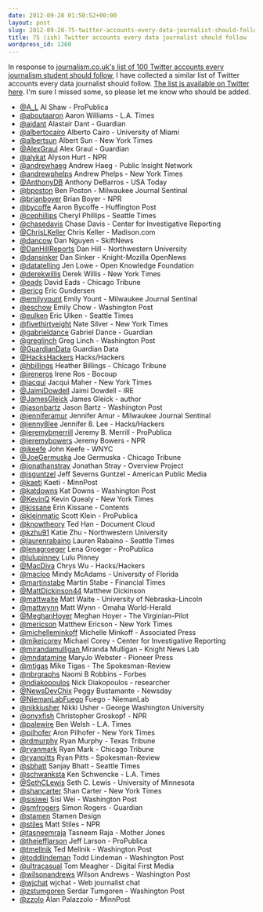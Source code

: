 ```yaml
---
date: 2012-09-28 01:50:52+00:00
layout: post
slug: 2012-09-28-75-twitter-accounts-every-data-journalist-should-follow
title: 75 (ish) Twitter accounts every data journalist should follow
wordpress_id: 1260
---
```


In response to [journalism.co.uk's list of 100 Twitter accounts every journalism student should follow](http://www.journalism.co.uk/news/100-twitter-accounts-every-journalism-student-should-follow/s2/a550471/), I have collected a similar list of Twitter accounts every data journalist should follow. [The list is available on Twitter here](https://twitter.com/i/#!/kevinschaul/data-journalism). I'm sure I missed some, so please let me know who should be added.

* [@A_L](https://twitter.com/A_L/) Al Shaw - ProPublica
* [@aboutaaron](https://twitter.com/aboutaaron/) Aaron Williams - L.A. Times
* [@ajdant](https://twitter.com/ajdant/) Alastair Dant - Guardian
* [@albertocairo](https://twitter.com/albertocairo/) Alberto Cairo - University of Miami
* [@albertsun](https://twitter.com/albertsun/) Albert Sun - New York Times
* [@AlexGraul](https://twitter.com/AlexGraul/) Alex Graul - Guardian
* [@alykat](https://twitter.com/alykat/) Alyson Hurt - NPR
* [@andrewhaeg](https://twitter.com/andrewhaeg/) Andrew Haeg - Public Insight Network
* [@andrewphelps](https://twitter.com/andrewphelps/) Andrew Phelps - New York Times
* [@AnthonyDB](https://twitter.com/AnthonyDB/) Anthony DeBarros - USA Today
* [@bposton](https://twitter.com/bposton/) Ben Poston - Milwaukee Journal Sentinal
* [@brianboyer](https://twitter.com/brianboyer/) Brian Boyer - NPR
* [@bycoffe](https://twitter.com/bycoffe/) Aaron Bycoffe - Huffington Post
* [@cephillips](https://twitter.com/cephillips/) Cheryl Phillips - Seattle Times
* [@chasedavis](https://twitter.com/chasedavis/) Chase Davis - Center for Investigative Reporting
* [@ChrisLKeller](https://twitter.com/ChrisLKeller/) Chris Keller - Madison.com
* [@dancow](https://twitter.com/dancow/) Dan Nguyen - SkiftNews
* [@DanHillReports](https://twitter.com/DanHillReports/) Dan Hill - Northwestern University
* [@dansinker](https://twitter.com/dansinker/) Dan Sinker - Knight-Mozilla OpenNews
* [@datatelling](https://twitter.com/datatelling/) Jen Lowe - Open Knowledge Foundation
* [@derekwillis](https://twitter.com/derekwillis/) Derek Willis - New York Times
* [@eads](https://twitter.com/eads/) David Eads - Chicago Tribune
* [@ericg](https://twitter.com/ericg/) Eric Gundersen
* [@emilyyount](https://twitter.com/emilyyount/) Emily Yount - Milwaukee Journal Sentinal
* [@eschow](https://twitter.com/eschow/) Emily Chow - Washington Post
* [@eulken](https://twitter.com/eulken/) Eric Ulken - Seattle Times
* [@fivethirtyeight](https://twitter.com/fivethirtyeight/) Nate Silver - New York Times
* [@gabrieldance](https://twitter.com/gabrieldance/) Gabriel Dance - Guardian
* [@greglinch](https://twitter.com/greglinch/) Greg Linch - Washington Post
* [@GuardianData](https://twitter.com/GuardianData/) Guardian Data
* [@HacksHackers](https://twitter.com/HacksHackers/) Hacks/Hackers
* [@hbillings](https://twitter.com/hbillings/) Heather Billings - Chicago Tribune
* [@ireneros](https://twitter.com/ireneros/) Irene Ros - Bocoup
* [@jacqui](https://twitter.com/jacqui/) Jacqui Maher - New York Times
* [@JaimiDowdell](https://twitter.com/JaimiDowdell/) Jaimi Dowdell - IRE
* [@JamesGleick](https://twitter.com/JamesGleick/) James Gleick - author
* [@jasonbartz](https://twitter.com/jasonbartz/) Jason Bartz - Washington Post
* [@jenniferamur](https://twitter.com/jenniferamur/) Jennifer Amur - Milwaukee Journal Sentinal
* [@jenny8lee](https://twitter.com/jenny8lee/) Jennifer 8. Lee - Hacks/Hackers
* [@jeremybmerrill](https://twitter.com/jeremybmerrill/) Jeremy B. Merrill - ProPublica
* [@jeremybowers](https://twitter.com/jeremybowers/) Jeremy Bowers - NPR
* [@jkeefe](https://twitter.com/jkeefe/) John Keefe - WNYC
* [@JoeGermuska](https://twitter.com/JoeGermuska/) Joe Germuska - Chicago Tribune
* [@jonathanstray](https://twitter.com/jonathanstray/) Jonathan Stray - Overview Project
* [@jsguntzel](https://twitter.com/jsguntzel/) Jeff Severns Guntzel - American Public Media
* [@kaeti](https://twitter.com/kaeti/) Kaeti - MinnPost
* [@katdowns](https://twitter.com/katdowns/) Kat Downs - Washington Post
* [@KevinQ](https://twitter.com/KevinQ/) Kevin Quealy - New York Times
* [@kissane](https://twitter.com/kissane/) Erin Kissane - Contents
* [@kleinmatic](https://twitter.com/kleinmatic/) Scott Klein - ProPublica
* [@knowtheory](https://twitter.com/knowtheory/) Ted Han - Document Cloud
* [@kzhu91](https://twitter.com/kzhu91/) Katie Zhu - Northwestern University
* [@laurenrabaino](https://twitter.com/laurenrabaino/) Lauren Rabaino - Seattle Times
* [@lenagroeger](https://twitter.com/lenagroeger/) Lena Groeger - ProPublica
* [@lulupinney](https://twitter.com/lulupinney/) Lulu Pinney
* [@MacDiva](https://twitter.com/MacDiva/) Chrys Wu - Hacks/Hackers
* [@macloo](https://twitter.com/macloo/) Mindy McAdams - University of Florida
* [@martinstabe](https://twitter.com/martinstabe/) Martin Stabe - Financial Times
* [@MattDickinson44](https://twitter.com/MattDickinson44/) Matthew Dickinson
* [@mattwaite](https://twitter.com/mattwaite/) Matt Waite - University of Nebraska-Lincoln
* [@mattwynn](https://twitter.com/mattwynn/) Matt Wynn - Omaha World-Herald
* [@MeghanHoyer](https://twitter.com/MeghanHoyer/) Meghan Hoyer - The Virginian-Pilot
* [@mericson](https://twitter.com/mericson/) Matthew Ericson - New York Times
* [@michelleminkoff](https://twitter.com/michelleminkoff/) Michelle Minkoff - Associated Press
* [@mikejcorey](https://twitter.com/mikejcorey/) Michael Corey - Center for Investigative Reporting
* [@mirandamulligan ](https://twitter.com/mikejcorey/) Miranda Mulligan - Knight News Lab
* [@mndatamine](https://twitter.com/mndatamine/) MaryJo Webster - Pioneer Press
* [@mtigas](https://twitter.com/mtigas/) Mike Tigas - The Spokesman-Review
* [@nbrgraphs](https://twitter.com/nbrgraphs/) Naomi B Robbins - Forbes
* [@ndiakopoulos](https://twitter.com/ndiakopoulos/) Nick Diakopoulos - researcher
* [@NewsDevChix](https://twitter.com/ndiakopoulos/) Peggy Bustamante - Newsday ‏
* [@NiemanLabFuego](https://twitter.com/NiemanLabFuego/) Fuego - NiemanLab
* [@nikkiusher](https://twitter.com/nikkiusher/) Nikki Usher - George Washington University
* [@onyxfish](https://twitter.com/onyxfish/) Christopher Groskopf - NPR
* [@palewire](https://twitter.com/palewire/) Ben Welsh - L.A. Times
* [@pilhofer](https://twitter.com/pilhofer/) Aron Pilhofer - New York Times
* [@rdmurphy](https://twitter.com/rdmurphy/) Ryan Murphy - Texas Tribune
* [@ryanmark](https://twitter.com/ryanmark/) Ryan Mark - Chicago Tribune
* [@ryanpitts](https://twitter.com/ryanpitts/) Ryan Pitts - Spokesman-Review
* [@sbhatt](https://twitter.com/sbhatt/) Sanjay Bhatt - Seattle Times
* [@schwanksta](https://twitter.com/schwanksta/) Ken Schwencke - L.A. Times
* [@SethCLewis](https://twitter.com/SethCLewis/) Seth C. Lewis - University of Minnesota
* [@shancarter](https://twitter.com/shancarter/) Shan Carter - New York Times
* [@sisiwei](https://twitter.com/sisiwei/) Sisi Wei - Washington Post
* [@smfrogers](https://twitter.com/smfrogers/) Simon Rogers - Guardian
* [@stamen](https://twitter.com/stamen/) Stamen Design
* [@stiles](https://twitter.com/stiles/) Matt Stiles - NPR
* [@tasneemraja](https://twitter.com/tasneemraja/) Tasneem Raja - Mother Jones
* [@thejefflarson](https://twitter.com/thejefflarson/) Jeff Larson - ProPublica
* [@tmellnik](https://twitter.com/tmellnik/) Ted Mellnik - Washington Post
* [@toddlindeman](https://twitter.com/toddlindeman/) Todd Lindeman - Washington Post
* [@ultracasual](https://twitter.com/ultracasual/) Tom Meagher - Digital First Media
* [@wilsonandrews](https://twitter.com/wilsonandrews/) Wilson Andrews - Washington Post
* [@wjchat](https://twitter.com/wjchat/) wjchat - Web journalist chat
* [@zstumgoren](https://twitter.com/zstumgoren/) Serdar Tumgoren - Washington Post
* [@zzolo](https://twitter.com/zzolo/) Alan Palazzolo - MinnPost

